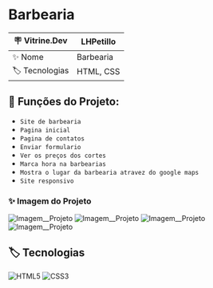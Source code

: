 # Barbearia

| 🪧 Vitrine.Dev |    LHPetillo |
| -------------  | --- |
| ✨ Nome        | Barbearia
| 🏷️ Tecnologias | HTML, CSS


## 🔨 Funções do Projeto:

- ``Site de barbearia``
- ``Pagina inicial``
- ``Pagina de contatos``
- ``Enviar formulario``
- ``Ver os preços dos cortes``
- ``Marca hora na barbearias``
- ``Mostra o lugar da barbearia atravez do google maps``
- ``Site responsivo``

### ✨ Imagem do Projeto
![Imagem__Projeto](https://live.staticflickr.com/65535/53090654258_79ae441df3_b.jpg)
![Imagem__Projeto](https://live.staticflickr.com/65535/53090347804_6cd83ce828_b.jpg)
![Imagem__Projeto](https://live.staticflickr.com/65535/53090348579_b9b7f4f33b_b.jpg)
![Imagem__Projeto](https://live.staticflickr.com/65535/53090167961_923e298c30_b.jpg)


## 🏷️ Tecnologias 

![HTML5](https://img.shields.io/badge/HTML5-E34F26?style=for-the-badge&logo=html5&logoColor=white)
![CSS3](https://img.shields.io/badge/CSS3-1572B6?style=for-the-badge&logo=css3&logoColor=white)

